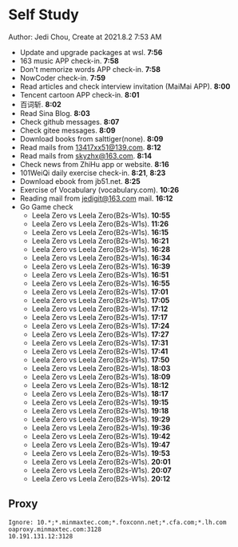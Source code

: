 # Self Study

Author: Jedi Chou, Create at 2021.8.2 7:53 AM

* Update and upgrade packages at wsl. **7:56**
* 163 music APP check-in. **7:58**
* Don't memorize words APP check-in. **7:58**
* NowCoder check-in. **7:59**
* Read articles and check interview invitation (MaiMai APP). **8:00**
* Tencent cartoon APP check-in. **8:01**
* 百词斩. **8:02**
* Read Sina Blog. **8:03**
* Check github messages. **8:07**
* Check gitee messages. **8:09**
* Download books from salttiger(none). **8:09**
* Read mails from 13417xx51@139.com. **8:12**
* Read mails from skyzhx@163.com. **8:14**
* Check news from ZhiHu app or website. **8:16**
* 101WeiQi daily exercise check-in. **8:21**, **8:23**
* Download ebook from jb51.net. **8:25**
* Exercise of Vocabulary (vocabulary.com). **10:26**
* Reading mail from jedigit@163.com mail. **16:12**
* Go Game check
  * Leela Zero vs Leela Zero(B2s-W1s). **10:55**
  * Leela Zero vs Leela Zero(B2s-W1s). **11:26**
  * Leela Zero vs Leela Zero(B2s-W1s). **16:15**
  * Leela Zero vs Leela Zero(B2s-W1s). **16:21**
  * Leela Zero vs Leela Zero(B2s-W1s). **16:28**
  * Leela Zero vs Leela Zero(B2s-W1s). **16:34**
  * Leela Zero vs Leela Zero(B2s-W1s). **16:39**
  * Leela Zero vs Leela Zero(B2s-W1s). **16:51**
  * Leela Zero vs Leela Zero(B2s-W1s). **16:55**
  * Leela Zero vs Leela Zero(B2s-W1s). **17:01**
  * Leela Zero vs Leela Zero(B2s-W1s). **17:05**
  * Leela Zero vs Leela Zero(B2s-W1s). **17:12**
  * Leela Zero vs Leela Zero(B2s-W1s). **17:17**
  * Leela Zero vs Leela Zero(B2s-W1s). **17:24**
  * Leela Zero vs Leela Zero(B2s-W1s). **17:27**
  * Leela Zero vs Leela Zero(B2s-W1s). **17:31**
  * Leela Zero vs Leela Zero(B2s-W1s). **17:41**
  * Leela Zero vs Leela Zero(B2s-W1s). **17:50**
  * Leela Zero vs Leela Zero(B2s-W1s). **18:03**
  * Leela Zero vs Leela Zero(B2s-W1s). **18:09**
  * Leela Zero vs Leela Zero(B2s-W1s). **18:12**
  * Leela Zero vs Leela Zero(B2s-W1s). **18:17**
  * Leela Zero vs Leela Zero(B2s-W1s). **19:15**
  * Leela Zero vs Leela Zero(B2s-W1s). **19:18**
  * Leela Zero vs Leela Zero(B2s-W1s). **19:29**
  * Leela Zero vs Leela Zero(B2s-W1s). **19:36**
  * Leela Zero vs Leela Zero(B2s-W1s). **19:42**
  * Leela Zero vs Leela Zero(B2s-W1s). **19:47**
  * Leela Zero vs Leela Zero(B2s-W1s). **19:53**
  * Leela Zero vs Leela Zero(B2s-W1s). **20:01**
  * Leela Zero vs Leela Zero(B2s-W1s). **20:07**
  * Leela Zero vs Leela Zero(B2s-W1s). **20:12**

## Proxy

```memo
Ignore: 10.*;*.minmaxtec.com;*.foxconn.net;*.cfa.com;*.lh.com
oaproxy.minmaxtec.com:3128
10.191.131.12:3128
```
